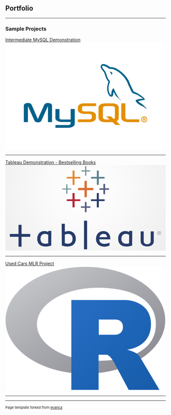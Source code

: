 ## Portfolio

---

### Sample Projects
[Intermediate MySQL Demonstration](https://github.com/NeilCollinsMS/Intermediate-Advanced-MySQL-Demo)
<img src="images/MySQL.png?raw=true"/>

---
[Tableau Demonstration - Bestselling Books](https://github.com/NeilCollinsMS/Tableau-Demo-Bestselling-Books)
<img src="images/tableau.png?raw=true"/>

---
[Used Cars MLR Project](https://github.com/NeilCollinsMS/Cars-Data-MLR)
<img src="images/Rlogo.png?raw=true"/>

---




---
<p style="font-size:11px">Page template forked from <a href="https://github.com/evanca/quick-portfolio">evanca</a></p>
<!-- Remove above link if you don't want to attibute -->
